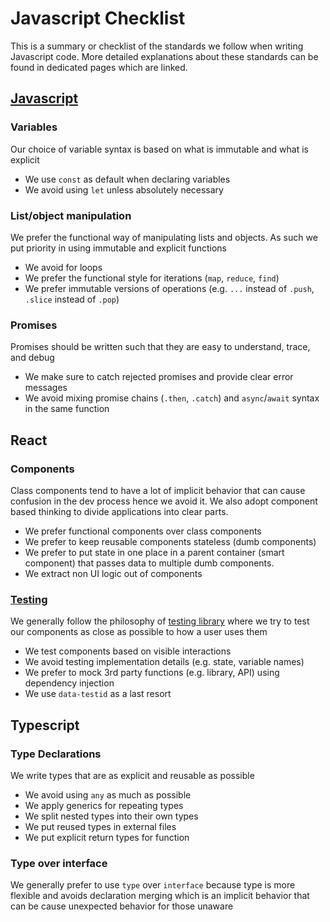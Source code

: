 # Javascript Checklist

This is a summary or checklist of the standards we follow when writing Javascript code. More detailed explanations about these standards can be found in dedicated pages which are linked.

## [Javascript](/standards/javascript/javascript-guidelines.md)

### Variables
Our choice of variable syntax is based on what is immutable and what is explicit
- We use `const` as default when declaring variables
- We avoid using `let` unless absolutely necessary

### List/object manipulation
We prefer the functional way of manipulating lists and objects. As such we put priority in using immutable and explicit functions
- We avoid for loops
- We prefer the functional style for iterations (`map`, `reduce`, `find`)
- We prefer immutable versions of operations (e.g. `...` instead of `.push`, `.slice` instead of `.pop`)

### Promises
Promises should be written such that they are easy to understand, trace, and debug
- We make sure to catch rejected promises and provide clear error messages
- We avoid mixing promise chains (`.then`, `.catch`) and `async`/`await` syntax in the same function

## React

### Components
Class components tend to have a lot of implicit behavior that can cause confusion in the dev process hence we avoid it. We also adopt component based thinking to divide applications into clear parts.
- We prefer functional components over class components
- We prefer to keep reusable components stateless (dumb components)
- We prefer to put state in one place in a parent container (smart component) that passes data to multiple dumb components.
- We extract non UI logic out of components

### [Testing](/stardards/tests/react-testing-guidelines.md)
We generally follow the philosophy of [testing library](https://testing-library.com/) where we try to test our components as close as possible to how a user uses them
- We test components based on visible interactions
- We avoid testing implementation details (e.g. state, variable names)
- We prefer to mock 3rd party functions (e.g. library, API) using dependency injection
- We use `data-testid` as a last resort

## Typescript

### Type Declarations
We write types that are as explicit and reusable as possible
- We avoid using `any` as much as possible
- We apply generics for repeating types
- We split nested types into their own types
- We put reused types in external files
- We put explicit return types for function

### Type over interface
We generally prefer to use `type` over `interface` because type is more flexible and avoids declaration merging which is an implicit behavior that can be cause unexpected behavior for those unaware
